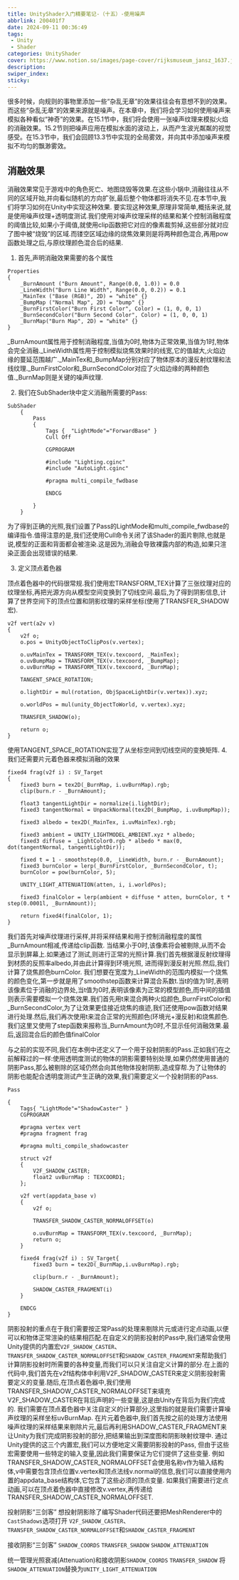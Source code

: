 ```yaml
---
title: UnityShader入门精要笔记-（十五）-使用噪声
abbrlink: 200401f7
date: 2024-09-11 00:36:49
tags:
 - Unity
 - Shader
categories: UnityShader
cover: https://www.notion.so/images/page-cover/rijksmuseum_jansz_1637.jpg
description:
swiper_index:
sticky:
---
```


很多时候，向规则的事物里添加一些“杂乱无章”的效果往往会有意想不到的效果。而这些“杂乱无章”的效果来源就是噪声。在本章中，我们将会学习如何使用噪声来模拟各种看似“神奇”的效果。在15.1节中，我们将会使用一张噪声纹理来模拟火焰的消融效果。15.2节则把噪声应用在模拟水面的波动上，从而产生波光粼粼的视觉感受。在15.3节中，我们会回顾13.3节中实现的全局雾效，并向其中添加噪声来模拟不均匀的飘渺雾效。

## 消融效果

消融效果常见于游戏中的角色死亡、地图烧毁等效果.在这些小锅中,消融往往从不同的区域开始,并向看似随机的方向扩张,最后整个物体都将消失不见.在本节中,我们将学习如何在Unity中实现这种效果.
要实现这种效果,原理非常简单,概括来说,就是使用噪声纹理+透明度测试.我们使用对噪声纹理采样的结果和某个控制消融程度的阈值比较,如果小于阈值,就使用clip函数把它对应的像素裁剪掉,这些部分就对应了图中被“烧毁”的区域.而镂空区域边缘的烧焦效果则是将两种颜色混合,再用pow函数处理之后,与原纹理颜色混合后的结果.

1. 首先,声明消融效果需要的各个属性
```
Properties
{
    _BurnAmount ("Burn Amount", Range(0.0, 1.0)) = 0.0
    _LineWidth("Burn Line Width", Range(0.0, 0.2)) = 0.1
    _MainTex ("Base (RGB)", 2D) = "white" {}
    _BumpMap ("Normal Map", 2D) = "bump" {}
    _BurnFirstColor("Burn First Color", Color) = (1, 0, 0, 1)
    _BurnSecondColor("Burn Second Color", Color) = (1, 0, 0, 1)
    _BurnMap("Burn Map", 2D) = "white" {}
}
```

_BurnAmount属性用于控制消融程度,当值为0时,物体为正常效果,当值为1时,物体会完全消融._LineWidth属性用于控制模拟烧焦效果时的线宽,它的值越大,火焰边缘的蔓延范围越广._MainTex和_BumpMap分别对应了物体原本的漫反射纹理和法线纹理._BurnFirstColor和_BurnSecondColor对应了火焰边缘的两种颜色值._BurnMap则是关键的噪声纹理.

2. 我们在SubShader块中定义消融所需要的Pass:
```
SubShader
    {
        Pass
        {
            Tags {  "LightMode"="ForwardBase" }
            Cull Off
            
            CGPROGRAM

            #include "Lighting.cginc"
            #include "AutoLight.cginc"

            #pragma multi_compile_fwdbase
            
            ENDCG
        
        }    
    }
```
为了得到正确的光照,我们设置了Pass的LightMode和multi_compile_fwdbase的编译指令.值得注意的是,我们还使用Cull命令关闭了该Shader的面片剔除,也就是说,模型的正面和背面都会被渲染.这是因为,消融会导致裸露内部的构造,如果只渲染正面会出现错误的结果.

3. 定义顶点着色器  

顶点着色器中的代码很常规.我们使用宏TRANSFORM_TEX计算了三张纹理对应的纹理坐标,再把光源方向从模型空间变换到了切线空间.最后,为了得到阴影信息,计算了世界空间下的顶点位置和阴影纹理的采样坐标(使用了TRANSFER_SHADOW宏). 

```
v2f vert(a2v v)
{
    v2f o;
    o.pos = UnityObjectToClipPos(v.vertex);

    o.uvMainTex = TRANSFORM_TEX(v.texcoord, _MainTex);
    o.uvBumpMap = TRANSFORM_TEX(v.texcoord, _BumpMap);
    o.uvBurnMap = TRANSFORM_TEX(v.texcoord, _BurnMap);

    TANGENT_SPACE_ROTATION;

    o.lightDir = mul(rotation, ObjSpaceLightDir(v.vertex)).xyz;

    o.worldPos = mul(unity_ObjectToWorld, v.vertex).xyz;

    TRANSFER_SHADOW(o);

    return o;
}
```
使用TANGENT_SPACE_ROTATION实现了从坐标空间到切线空间的变换矩阵.
4. 我们还需要片元着色器来模拟消融的效果

```
fixed4 frag(v2f i) : SV_Target
{
    fixed3 burn = tex2D(_BurnMap, i.uvBurnMap).rgb;
    clip(burn.r - _BurnAmount);

    float3 tangentLightDir = normalize(i.lightDir);
    fixed3 tangentNormal = UnpackNormal(tex2D(_BumpMap, i.uvBumpMap));

    fixed3 albedo = tex2D(_MainTex, i.uvMainTex).rgb;

    fixed3 ambient = UNITY_LIGHTMODEL_AMBIENT.xyz * albedo;
    fixed3 diffuse = _LightColor0.rgb * albedo * max(0, dot(tangentNormal, tangentLightDir));

    fixed t = 1 - smoothstep(0.0, _LineWidth, burn.r - _BurnAmount);
    fixed3 burnColor = lerp(_BurnFirstColor, _BurnSecondColor, t);
    burnColor = pow(burnColor, 5);

    UNITY_LIGHT_ATTENUATION(atten, i, i.worldPos);

    fixed3 finalColor = lerp(ambient + diffuse * atten, burnColor, t * step(0.0001l, _BurnAmount));

    return fixed4(finalColor, 1);
}
```
我们首先对噪声纹理进行采样,并将采样结果和用于控制消融程度的属性_BurnAmount相减,传递给clip函数. 当结果小于0时,该像素将会被剔除,从而不会显示到屏幕上.如果通过了测试,则进行正常的光照计算.我们首先根据漫反射纹理得到材质的反照率albedo,并由此计算得到环境光照, 进而得到漫反射光照.然后,我们计算了烧焦颜色burnColor. 我们想要在宽度为_LineWidth的范围内模拟一个烧焦的颜色变化,第一步就是用了smoothstep函数来计算混合系数t.当t的值为1时,表明该像素位于消融的边界处,当t值为0时,表明该像素为正常的模型颜色,而中间的插值则表示需要模拟一个烧焦效果.我们首先用t来混合两种火焰颜色_BurnFirstColor和_BurnSecondColor,为了让效果更佳接近烧焦的痕迹,我们还使用pow函数对结果进行处理.然后,我们再次使用t来混合正常的光照颜色(环境光+漫反射)和烧焦颜色.我们这里又使用了step函数来报称当_BurnAmount为0时,不显示任何消融效果.最后,返回混合后的颜色值finalColor

与之前的实现不同,我们在本例中还定义了一个用于投射阴影的Pass.正如我们在之前解释过的一样:使用透明度测试的物体的阴影需要特别处理,如果仍然使用普通的阴影Pass,那么被剔除的区域仍然会向其他物体投射阴影,造成穿帮.为了让物体的阴影也能配合透明度测试产生正确的效果,我们需要定义一个投射阴影的Pass.

```
Pass

{
    Tags{ "LightMode"="ShadowCaster" }
    CGPROGRAM

    #pragma vertex vert
    #pragma fragment frag

    #pragma multi_compile_shadowcaster

    struct v2f
    {
        V2F_SHADOW_CASTER;
        float2 uvBurnMap : TEXCOORD1;
    };

    v2f vert(appdata_base v)
    {
        v2f o;

        TRANSFER_SHADOW_CASTER_NORMALOFFSET(o)

        o.uvBurnMap = TRANSFORM_TEX(v.texcoord, _BurnMap);
        return o;
    }

    fixed4 frag(v2f i) : SV_Target{
        fixed3 burn = tex2D(_BurnMap,i.uvBurnMap).rgb;

        clip(burn.r - _BurnAmount);

        SHADOW_CASTER_FRAGMENT(i)
    }
    
    ENDCG
}
```

阴影投射的重点在于我们需要按正常Pass的处理来剔除片元或进行定点动画,以便可以和物体正常渲染的结果相匹配.在自定义的阴影投射的Pass中,我们通常会使用Unity提供的内置宏`V2F_SHADOW_CASTER`、`TRANSFER_SHADOW_CASTER_NORMALOFFSET`和`SHADOW_CASTER_FRAGMENT`来帮助我们计算阴影投射时所需要的各种变量,而我们可以只关注自定义计算的部分.在上面的代码中,我们首先在v2f结构体中利用V2F_SHADOW_CASTER来定义阴影投射需要定义的变量.随后,在顶点着色器中,我们使用TRANSFER_SHADOW_CASTER_NORMALOFFSET来填充V2F_SHADOW_CASTER在背后声明的一些变量,这是由Unity在背后为我们完成的. 我们需要在顶点着色器中关注自定义的计算部分,这里指的就是我们需要计算噪声纹理的采样坐标uvBurnMap. 在片元着色器中,我们首先按之前的处理方法使用噪声纹理的采样结果来剔除片元,最后再利用SHADOW_CASTER_FRAGMENT来让Unity为我们完成阴影投射的部分,把结果输出到深度图和阴影映射纹理中.
通过Unity提供的这三个内置宏,我们可以方便地定义需要阴影投射的Pass, 但由于这些宏需要使用一些特定的输入变量,因此我们需要保证为它们提供了这些变量. 例如TRANSFER_SHADOW_CASTER_NORMALOFFSET会使用名称v作为输入结构体,v中需要包含顶点位置v.vertex和顶点法线v.normal的信息,我们可以直接使用内置的appdata_base结构体,它包含了这些必须的顶点变量. 如果我们需要进行定点动画,可以在顶点着色器中直接修改v.vertex,再传递给TRANSFER_SHADOW_CASTER_NORMALOFFSET.


投射阴影“三剑客” 想投射阴影除了编写Shader代码还要把MeshRenderer中的`CastShadows`选项打开 `V2F_SHADOW_CASTER`、`TRANSFER_SHADOW_CASTER_NORMALOFFSET`和`SHADOW_CASTER_FRAGMENT`

接收阴影“三剑客” `SHADOW_COORDS` `TRANSFER_SHADOW` `SHADOW_ATTENUATION`

统一管理光照衰减(Attenuation)和接收阴影`SHADOW_COORDS` `TRANSFER_SHADOW` 将`SHADOW_ATTENUATION`替换为`UNITY_LIGHT_ATTENUATION`
